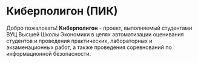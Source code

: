 # Киберполигон (ПИК)
Добро пожаловать! **Киберполигон** - проект, выполняемый студентами ВУЦ Высшей Школы Экономики в целях автоматизации оценивания студентов и проведения практических, лабораторных и экзаменационных работ, а также проведения соревнований по информационной безопасности.
